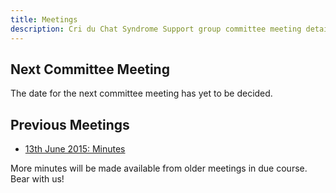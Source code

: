 ```yaml
---
title: Meetings
description: Cri du Chat Syndrome Support group committee meeting details and minutes
---
```


## Next Committee Meeting

The date for the next committee meeting has yet to be decided.

## Previous Meetings

* [13th June 2015: Minutes](/downloads/minutes/2015-06-13.pdf)

More minutes will be made available from older meetings in due course. Bear with us!
